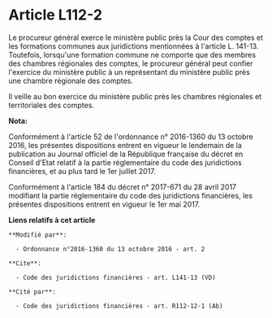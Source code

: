 # Article L112-2

Le procureur général exerce le ministère public près la Cour des comptes et les formations communes aux juridictions
mentionnées à l'article L. 141-13. Toutefois, lorsqu'une formation commune ne comporte que des membres des chambres
régionales des comptes, le procureur général peut confier l'exercice du ministère public à un représentant du ministère
public près une chambre régionale des comptes. 

Il veille au bon exercice du ministère public près les chambres régionales et territoriales des comptes.

**Nota:**

Conformément à l'article 52 de l'ordonnance n° 2016-1360 du 13 octobre 2016, les présentes dispositions entrent en vigueur le
lendemain de la publication au Journal officiel de la République française du décret en Conseil d'Etat relatif à la partie
réglementaire du code des juridictions financières, et au plus tard le 1er juillet 2017.

Conformément à l'article 184 du décret n° 2017-671 du 28 avril 2017 modifiant la partie réglementaire du code des
juridictions financières, les présentes dispositions entrent en vigueur le 1er mai 2017.

**Liens relatifs à cet article**

	**Modifié par**:

	  - Ordonnance n°2016-1360 du 13 octobre 2016 - art. 2

	**Cite**:

	  - Code des juridictions financières - art. L141-13 (VD)

	**Cité par**:

	  - Code des juridictions financières - art. R112-12-1 (Ab)
